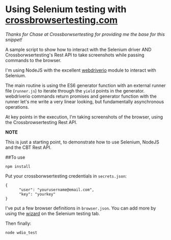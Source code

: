 # Using Selenium testing with [crossbrowsertesting.com](http://crossbrowsertesting.com)

_Thanks for Chase at Crossborwsertesting for providing me the base for this snippet!_

A sample script to show how to interact with the Selenium driver AND Crossborwsertesting's Rest API to take screenshots while passing commands to the browser.

I'm using NodeJS with the excellent [webdriverio](http://webdriver.io) module to interact with Selenium. 

The main routine is using the ES6 generator function with an external runner file (`runner.js`) to iterate through the `yield` points in the generator. webdriverio commands return promises and generator function with the runner let's me write a very linear looking, but fundamentally asynchronous operations.

At key points in the execution, I'm taking screenshots of the browser, using the Crossbrowsertesting Rest API.

**NOTE**

This is just a starting point, to demonstrate how to use Selenium, NodeJS and the CBT Rest API.  

##To use

`npm install`

Put your crossborwsertesting credentials in `secrets.json`:

```
{
      "user": "yourusername@email.com",
      "key": "yourkey"
}
```

I've put a few browser definitions in `browser.json`. You can add more by using the [wizard](https://app.crossbrowsertesting.com/selenium/run) on the Selenium testing tab.

Then finally:

`node wdio_test`

